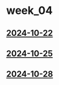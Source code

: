 # week_04 <!-- markmap: foldAll -->
## [2024-10-22](2024-10-22/2024-10-22.html)
## [2024-10-25](2024-10-25/2024-10-25.html)
## [2024-10-28](2024-10-28/2024-10-28.html)
